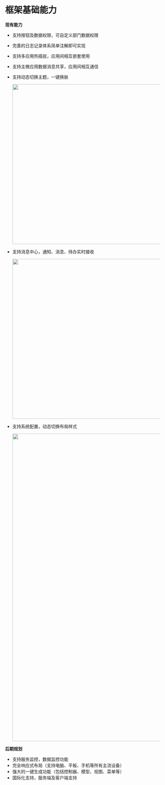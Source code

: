 # 框架基础能力

<b>现有能力</b>
- 支持按钮及数据权限，可自定义部门数据权限
- 完善的日志记录体系简单注解即可实现
- 支持多应用热插拔，应用间相互嵌套使用
- 支持主微应用数据消息共享，应用间相互通信
- 支持动态切换主题，一键换肤  

  <img src="https://flyfedx.github.io/framework-docs/images/framework-base/theme.png"  width="520">
- 支持消息中心，通知、消息、待办实时接收  

  <img src="https://flyfedx.github.io/framework-docs/images/framework-base/notice.jpg"  width="520">
- 支持系统配置，动态切换布局样式  

  <img src="https://flyfedx.github.io/framework-docs/images/framework-base/framework2.jpg"  width="1000">

<b>后期规划</b>
- 支持服务监控，数据监控功能
- 完全响应式布局（支持电脑、平板、手机等所有主流设备）
- 强大的一键生成功能（包括控制器、模型、视图、菜单等）
- 国际化支持，服务端及客户端支持